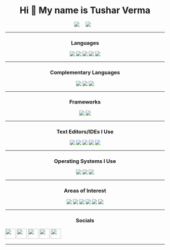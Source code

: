 <h1 align='center'>Hi 👋 My name is Tushar Verma</h1>
<p align='center'>
  <a href='https://www.linkedin.com/in/tusharverma01'><img src='https://img.shields.io/badge/LinkedIn-%230A66C2?style=for-the-badge&logo=linkedin&logoColor=white'/></a>
  &nbsp;&nbsp;&nbsp;
  <a href='mailto:tushar.verma1@proton.me'><img src='https://img.shields.io/badge/Gmail-%23EA4335?style=for-the-badge&logo=gmail&logoColor=white'/></a>
  &nbsp;&nbsp;&nbsp;
</p>


<hr>

<!-- <h3 align='center'>🔥 Top Repositories 🔥</h3>
<p align='center'>
  <a href='#'><img src='https://img.shields.io/badge/⚪-Top Repo One-blue?style=for-the-badge'/></a>
  <a href='#'><img src='https://img.shields.io/badge/⚪-Top Repo Two-blue?style=for-the-badge'/></a>
  <a href='#'><img src='https://img.shields.io/badge/⚪-Top Repo Three-blue?style=for-the-badge'/></a>
</p>

<hr> -->

<h3 align='center'>Languages</h3>
<p align='center'>
  <a href='#'><img src='https://img.shields.io/badge/Python-%233776AB?style=for-the-badge&logo=python&logoColor=white'/></a>
  <a href='#'><img src='https://img.shields.io/badge/C-%23A8B9CC?style=for-the-badge&logo=c&logoColor=black'/></a>
  <a href='#'><img src='https://img.shields.io/badge/C++-%2300599C?style=for-the-badge&logo=c%2B%2B&logoColor=white'/></a>
  <a href='#'><img src='https://img.shields.io/badge/JavaScript-%23F7DF1E?style=for-the-badge&logo=javascript&logoColor=black'/></a>
  <a href='#'><img src='https://img.shields.io/badge/Java-%23007396?style=for-the-badge&logo=java&logoColor=white'/></a>
</p>

<hr>

<h3 align='center'>Complementary Languages</h3>
<p align='center'>
  <a href='#'><img src='https://img.shields.io/badge/HTML5-%23E34F26?style=for-the-badge&logo=c%2B%2B&logoColor=white'/></a>
  <a href='#'><img src='https://img.shields.io/badge/CSS3-%231572B6?style=for-the-badge&logo=c%2B%2B&logoColor=white'/></a>
  <a href='#'><img src='https://img.shields.io/badge/LaTeX-%23008080?style=for-the-badge&logo=latex&logoColor=white'/></a>
</p>

<hr>

<h3 align='center'>Frameworks</h3>
<p align='center'>
  <a href='#'><img src='https://img.shields.io/badge/Django-%23092E20?style=for-the-badge&logo=django&logoColor=white'/></a>
  <a href='#'><img src='https://img.shields.io/badge/Bootstrap-%237952B3?style=for-the-badge&logo=bootstrap&logoColor=white'/></a>
</p>

<hr>

<h3 align='center'>Text Editors/IDEs I Use</h3>
<p align='center'>
  <a href='#'><img src='https://img.shields.io/badge/Terminal-%234D4D4D?style=for-the-badge&logo=windowsterminal&logoColor=white'/></a>
  <a href='#'><img src='https://img.shields.io/badge/Sublime Text-%23FF9800?style=for-the-badge&logo=sublimetext&logoColor=white'/></a>
  <a href='#'><img src='https://img.shields.io/badge/VS Code-%23007ACC?style=for-the-badge&logo=visualstudiocode&logoColor=white'/></a>
  <a href='#'><img src='https://img.shields.io/badge/PyCharm-%23000000?style=for-the-badge&logo=pycharm&logoColor=white'/></a>
  <a href='#'><img src='https://img.shields.io/badge/Arduino-%2300979D?style=for-the-badge&logo=arduino&logoColor=white'/></a>
</p>

<hr>

<h3 align='center'>Operating Systems I Use</h3>
<p align='center'>
  <a href='#'><img src='https://img.shields.io/badge/Ubuntu-%23E95420?style=for-the-badge&logo=ubuntu&logoColor=white'/></a>
  <a href='#'><img src='https://img.shields.io/badge/Windows-%230078D6?style=for-the-badge&logo=windows&logoColor=white'/></a>
  <a href='#'><img src='https://img.shields.io/badge/Kali Linux-%23557C94?style=for-the-badge&logo=kalilinux&logoColor=white'/></a>
</p>

<hr>

<h3 align='center'>Areas of Interest</h3>
<p align='center'>
  <a href='#'><img src='https://img.shields.io/badge/Data Science-blue?style=flat-square'/></a>
  <a href='#'><img src='https://img.shields.io/badge/Information Technology-blue?style=flat-square'/></a>
  <a href='#'><img src='https://img.shields.io/badge/Cryptology-blue?style=flat-square'/></a>
  <a href='#'><img src='https://img.shields.io/badge/Microcontrollers-blue?style=flat-square'/></a>
  <a href='#'><img src='https://img.shields.io/badge/Wireless-blue?style=flat-square'/></a>
  <a href='#'><img src='https://img.shields.io/badge/Drones-blue?style=flat-square'/></a>
</p>

<hr>
<h3 align='center'>Socials</h3>
<p align='center'>
<p align="left"> <a href="https://www.codepen.io/tushar011" target="_blank" rel="noreferrer"><img src="https://raw.githubusercontent.com/danielcranney/readme-generator/main/public/icons/socials/codepen-dark.svg" width="32" height="32" /></a> <a href="https://discord.com/users/tusharv" target="_blank" rel="noreferrer"><img src="https://raw.githubusercontent.com/danielcranney/readme-generator/main/public/icons/socials/discord.svg" width="32" height="32" /></a> <a href="https://www.github.com/tusharv01" target="_blank" rel="noreferrer"><img src="https://raw.githubusercontent.com/danielcranney/readme-generator/main/public/icons/socials/github-dark.svg" width="32" height="32" /></a> <a href="https://www.linkedin.com/in/tusharverma01/" target="_blank" rel="noreferrer"><img src="https://raw.githubusercontent.com/danielcranney/readme-generator/main/public/icons/socials/linkedin.svg" width="32" height="32" /></a> <a href="https://www.twitter.com/_tusharverma_" target="_blank" rel="noreferrer"><img src="https://raw.githubusercontent.com/danielcranney/readme-generator/main/public/icons/socials/twitter.svg" width="32" height="32" /></a>
</p></p>

<hr>
